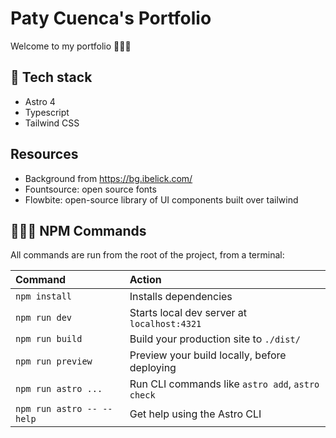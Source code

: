 # Paty Cuenca's Portfolio

Welcome to my portfolio 🙋🏻‍♀️

## 🚀 Tech stack

- Astro 4
- Typescript
- Tailwind CSS

## Resources
- Background from https://bg.ibelick.com/
- Fountsource: open source fonts
- Flowbite: open-source library of UI components built over tailwind


## 👩🏻‍💻 NPM Commands

All commands are run from the root of the project, from a terminal:

| Command                   | Action                                           |
| :------------------------ | :----------------------------------------------- |
| `npm install`             | Installs dependencies                            |
| `npm run dev`             | Starts local dev server at `localhost:4321`      |
| `npm run build`           | Build your production site to `./dist/`          |
| `npm run preview`         | Preview your build locally, before deploying     |
| `npm run astro ...`       | Run CLI commands like `astro add`, `astro check` |
| `npm run astro -- --help` | Get help using the Astro CLI                     |
